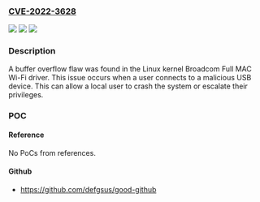 ### [CVE-2022-3628](https://cve.mitre.org/cgi-bin/cvename.cgi?name=CVE-2022-3628)
![](https://img.shields.io/static/v1?label=Product&message=Kernel&color=blue)
![](https://img.shields.io/static/v1?label=Version&message=n%2Fa&color=blue)
![](https://img.shields.io/static/v1?label=Vulnerability&message=CWE-119&color=brighgreen)

### Description

A buffer overflow flaw was found in the Linux kernel Broadcom Full MAC Wi-Fi driver. This issue occurs when a user connects to a malicious USB device. This can allow a local user to crash the system or escalate their privileges.

### POC

#### Reference
No PoCs from references.

#### Github
- https://github.com/defgsus/good-github


